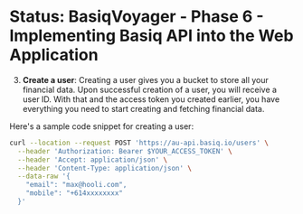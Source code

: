 # Status: BasiqVoyager - Phase 6 - Implementing Basiq API into the Web Application

3. **Create a user**: Creating a user gives you a bucket to store all your financial data. Upon successful creation of a user, you will receive a user ID. With that and the access token you created earlier, you have everything you need to start creating and fetching financial data.

Here's a sample code snippet for creating a user:

```bash
curl --location --request POST 'https://au-api.basiq.io/users' \
  --header 'Authorization: Bearer $YOUR_ACCESS_TOKEN' \
  --header 'Accept: application/json' \
  --header 'Content-Type: application/json' \
  --data-raw '{
    "email": "max@hooli.com",
    "mobile": "+614xxxxxxxx"
  }'
```
